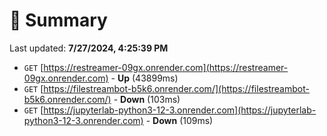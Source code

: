 # 📖 Summary
Last updated: **7/27/2024, 4:25:39 PM**

- `GET` [https://restreamer-09gx.onrender.com](https://restreamer-09gx.onrender.com) - **Up** (43899ms)
- `GET` [https://filestreambot-b5k6.onrender.com/](https://filestreambot-b5k6.onrender.com/) - **Down** (103ms)
- `GET` [https://jupyterlab-python3-12-3.onrender.com](https://jupyterlab-python3-12-3.onrender.com) - **Down** (109ms)
